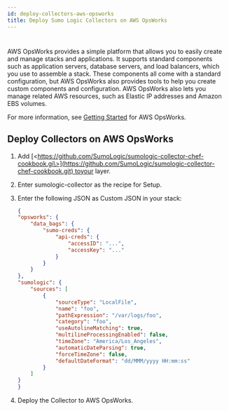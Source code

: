 ```yaml
---
id: deploy-collectors-aws-opsworks
title: Deploy Sumo Logic Collectors on AWS OpsWorks
---
```


#

AWS OpsWorks provides a simple platform that allows you to easily create and manage stacks and applications. It supports standard components such as application servers, database servers, and load balancers, which you use to assemble a stack. These components all come with a standard configuration, but AWS OpsWorks also provides tools to help you create custom components and configuration. AWS OpsWorks also lets you manage related AWS resources, such as Elastic IP addresses and Amazon EBS volumes.

For more information, see [Getting Started](http://docs.aws.amazon.com/opsworks/latest/userguide/gettingstarted-opscm.html) for AWS OpsWorks.

## Deploy Collectors on AWS OpsWorks

1. Add [\<https://github.com/SumoLogic/sumologic-collector-chef-cookbook.gi\>](https://github.com/SumoLogic/sumologic-collector-chef-cookbook.git) toyour layer.
1. Enter sumologic-collector as the recipe for Setup.
1. Enter the following JSON as Custom JSON in your stack:

    ```json
    {
    "opsworks": {
        "data_bags": {
            "sumo-creds": {
                "api-creds": {
                    "accessID": "...",
                    "accessKey": "..."
                }
            }
        }
    },
    "sumologic": {
        "sources": [
            {
                "sourceType": "LocalFile",
                "name": "foo",
                "pathExpression": "/var/logs/foo",
                "category": "foo",
                "useAutolineMatching": true,
                "multilineProcessingEnabled": false,
                "timeZone": "America/Los_Angeles",
                "automaticDateParsing": true,
                "forceTimeZone": false,
                "defaultDateFormat": "dd/MMM/yyyy HH:mm:ss"
            }
        ]
    }
    }
    ```

1. Deploy the Collector to AWS OpsWorks.
